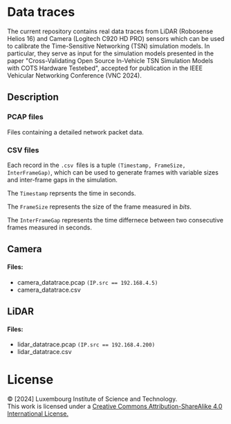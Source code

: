 # Data traces
The current repository contains real data traces from LiDAR (Robosense Helios 16) and Camera (Logitech C920 HD PRO) sensors which can be used to calibrate the Time-Sensitive Networking (TSN) simulation models. In particular, they serve as input for the simulation models presented in the paper "Cross-Validating Open Source In-Vehicle TSN Simulation Models with COTS Hardware Testebed", accepted for publication in the IEEE Vehicular Networking Conference (VNC 2024).

## Description
### PCAP files
Files containing a detailed network packet data. 

### CSV files
Each record in the ```.csv ```files is a tuple ```(Timestamp, FrameSize, InterFrameGap)```, which can be used to generate frames with variable sizes and inter-frame gaps in the simulation.

The ```Timestamp``` reprsents the time in seconds.

The ```FrameSize``` represents the size of the frame measured in *bits*.

The ```InterFrameGap``` represents the time differnece between two consecutive frames measured in seconds.

## Camera
#### Files:
- camera_datatrace.pcap  ```(IP.src == 192.168.4.5)```
- camera_datatrace.csv

## LiDAR
#### Files:
- lidar_datatrace.pcap ```(IP.src == 192.168.4.200)```
- lidar_datatrace.csv


# License
© [2024] Luxembourg Institute of Science and Technology.  
This work is licensed under a [Creative Commons Attribution-ShareAlike 4.0 International License.](https://creativecommons.org/licenses/by-sa/4.0/)